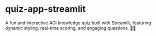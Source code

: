 # quiz-app-streamlit
A fun and interactive AGI knowledge quiz built with Streamlit, featuring dynamic styling, real-time scoring, and engaging questions. 🚀🧠
